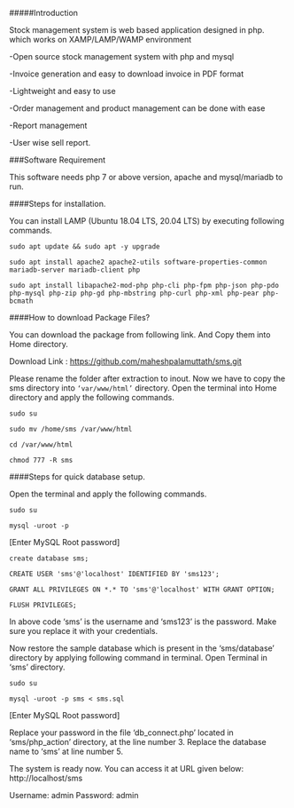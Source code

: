 #####Introduction

Stock management system is web based application designed in php. which works on XAMP/LAMP/WAMP environment

-Open source stock management system with php and mysql

-Invoice generation and easy to download invoice in PDF format

-Lightweight and easy to use

-Order management and product management can be done with ease

-Report management

-User wise sell report.

###Software Requirement

This software needs php 7 or above version, apache and mysql/mariadb to run.

####Steps for installation.

You can install LAMP (Ubuntu 18.04 LTS, 20.04 LTS) by executing following commands.

```sudo apt update && sudo apt -y upgrade```

```sudo apt install apache2 apache2-utils software-properties-common mariadb-server mariadb-client php```

```sudo apt install libapache2-mod-php php-cli php-fpm php-json php-pdo php-mysql php-zip php-gd php-mbstring php-curl php-xml php-pear php-bcmath```

####How to download Package Files?

You can download the package from following link. And Copy them into Home directory.

Download Link : https://github.com/maheshpalamuttath/sms.git

Please rename the folder after extraction to inout. Now we have to copy the sms directory into ```‘var/www/html’``` directory. Open the terminal into Home directory and apply the following commands.

```sudo su```

```sudo mv /home/sms /var/www/html```

```cd /var/www/html```

```chmod 777 -R sms```

####Steps for quick database setup.

Open the terminal and apply the following commands.

```sudo su```

```mysql -uroot -p```

[Enter MySQL Root password]

```create database sms;```

```CREATE USER 'sms'@'localhost' IDENTIFIED BY 'sms123';```

```GRANT ALL PRIVILEGES ON *.* TO 'sms'@'localhost' WITH GRANT OPTION;```

```FLUSH PRIVILEGES;```

In above code ‘sms’ is the username and ‘sms123’ is the password. Make sure you replace it with your credentials. 

Now restore the sample database which is present in the ‘sms/database’ directory by applying following command in terminal. Open Terminal in ‘sms’ directory.

```sudo su ```

```mysql -uroot -p sms < sms.sql ```

[Enter MySQL Root password]

Replace your password in the file ‘db_connect.php’ located in ‘sms/php_action’ directory, at the line number 3.
Replace the database name to ‘sms’ at line number 5.

The system is ready now.
You can access it at URL given below:
http://localhost/sms

Username: admin
Password: admin

